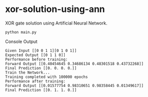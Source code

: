 # xor-solution-using-ann

XOR gate solution using Artificial Neural Network.

```
python main.py
```

Console Output

```
Given Input [[0 0 1 1][0 1 0 1]]
Expected Output [[0 1 1 0]]
Performance before training:
Forward Output [[0.40454645 0.34686134 0.48301518 0.43732268]]
Final Prediction [[0. 0. 0. 0.]]
Train the Network...
Training completed with 100000 epochs
Performance after training:
Forward Output [[0.01577754 0.98310651 0.98358445 0.01349617]]
Final Prediction [[0. 1. 1. 0.]]
```


